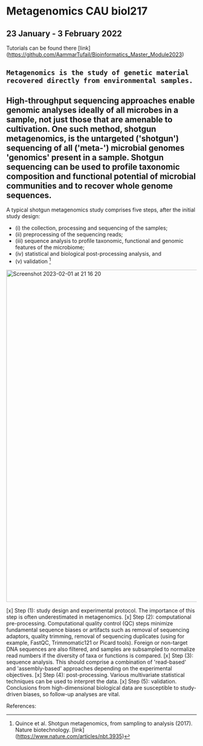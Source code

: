 # Metagenomics CAU biol217 
## 23 January - 3 February 2022

Tutorials can be found there [link] (https://github.com/AammarTufail/Bioinformatics_Master_Module2023) 


`Metagenomics is the study of genetic material recovered directly from environmental samples.`
---
High-throughput sequencing approaches enable genomic analyses ideally of all microbes in a sample, not just those that are amenable to cultivation. One such method, shotgun metagenomics, is the untargeted ('shotgun') sequencing of all ('meta-') microbial genomes 'genomics' present in a sample. Shotgun sequencing can be used to profile taxonomic composition and functional potential of microbial communities and to recover whole genome sequences. 
---
A typical shotgun metagenomics study comprises five steps, after the initial study design: 
- (i) the collection, processing and sequencing of the samples; 
- (ii) preprocessing of the sequencing reads; 
- (iii) sequence analysis to profile taxonomic, functional and genomic features of the microbiome; 
- (iv) statistical and biological post-processing analysis, and 
- (v) validation [^1]

<img width="877" alt="Screenshot 2023-02-01 at 21 16 20" src="https://user-images.githubusercontent.com/47306649/216153655-6d0f4963-67ed-48d1-ad6c-40f5c7c6c451.png">

[x] Step (1): study design and experimental protocol. The importance of this step is often underestimated in metagenomics. 
[x] Step (2): computational pre-processing. Computational quality control (QC) steps minimize fundamental sequence biases or artifacts such as removal of sequencing adaptors, quality trimming, removal of sequencing duplicates (using for example, FastQC, Trimmomatic121 or Picard tools). Foreign or non-target DNA sequences are also filtered, and samples are subsampled to normalize read numbers if the diversity of taxa or functions is compared. 
[x] Step (3): sequence analysis. This should comprise a combination of 'read-based' and 'assembly-based' approaches depending on the experimental objectives. 
[x] Step (4): post-processing. Various multivariate statistical techniques can be used to interpret the data. 
[x] Step (5): validation. Conclusions from high-dimensional biological data are susceptible to study-driven biases, so follow-up analyses are vital.




References:

[^1]: Quince et al. Shotgun metagenomics, from sampling to analysis (2017). Nature biotechnology.  [link] (https://www.nature.com/articles/nbt.3935)



